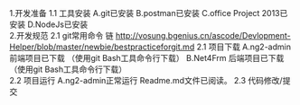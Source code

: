 1.开发准备 
        1.1 工具安装
            A.git已安装
            B.postman已安装
            C.office Project 2013已安装
            D.NodeJs已安装			 
2.开发规范
        2.1 git常用命令  链          http://vosung.bgenius.cn/ascode/Devlopment-Helper/blob/master/newbie/bestpracticeforgit.md
        2.1 项目下载
            A.ng2-admin 前端项目已下载 （使用git Bash工具命令行下载）
            B.Net4Frm 后端项目已下载（使用git Bash工具命令行下载）			
        2.2 项目运行
            A.ng2-admin正常运行 Readme.md文件已阅读。
        2.3 代码修改/提交